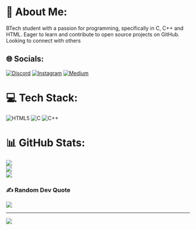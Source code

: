 # 💫 About Me:
BTech student with a passion for programming, specifically in C, C++ and HTML. Eager to learn and contribute to open source projects on GitHub. Looking to connect with others


## 🌐 Socials:
[![Discord](https://img.shields.io/badge/Discord-%237289DA.svg?logo=discord&logoColor=white)](https://discord.gg/5rgW3cJTPM) [![Instagram](https://img.shields.io/badge/Instagram-%23E4405F.svg?logo=Instagram&logoColor=white)](https://instagram.com/vxrunrxj) [![Medium](https://img.shields.io/badge/Medium-12100E?logo=medium&logoColor=white)](https://medium.com/@varunraj2774) 

# 💻 Tech Stack:
![HTML5](https://img.shields.io/badge/html5-%23E34F26.svg?style=plastic&logo=html5&logoColor=white) ![C](https://img.shields.io/badge/c-%2300599C.svg?style=plastic&logo=c&logoColor=white) ![C++](https://img.shields.io/badge/c++-%2300599C.svg?style=plastic&logo=c%2B%2B&logoColor=white)
# 📊 GitHub Stats:
![](https://github-readme-stats.vercel.app/api?username=FluKM&theme=dark&hide_border=false&include_all_commits=false&count_private=false)<br/>
![](https://github-readme-streak-stats.herokuapp.com/?user=FluKM&theme=dark&hide_border=false)<br/>
![](https://github-readme-stats.vercel.app/api/top-langs/?username=FluKM&theme=dark&hide_border=false&include_all_commits=false&count_private=false&layout=compact)

### ✍️ Random Dev Quote
![](https://quotes-github-readme.vercel.app/api?type=horizontal&theme=radical)

---
[![](https://visitcount.itsvg.in/api?id=FluKM&icon=0&color=0)](https://visitcount.itsvg.in)

